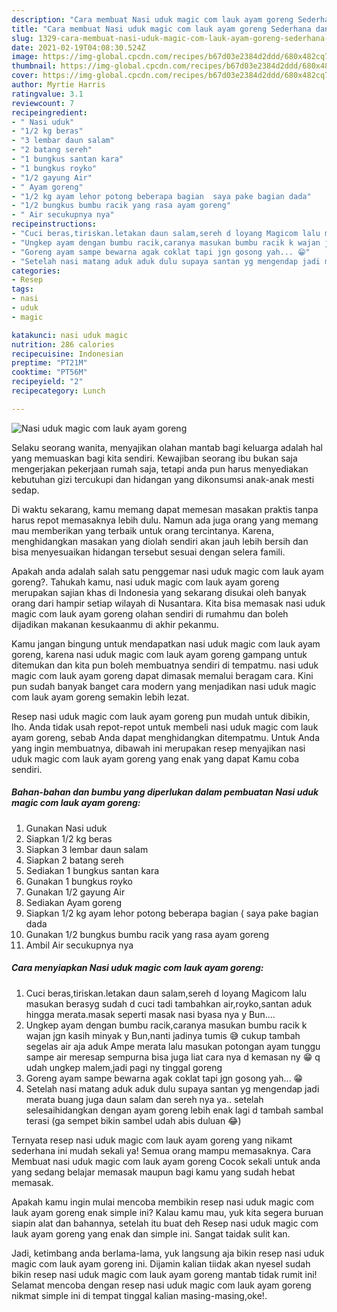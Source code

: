 ```yaml
---
description: "Cara membuat Nasi uduk magic com lauk ayam goreng Sederhana dan Mudah Dibuat"
title: "Cara membuat Nasi uduk magic com lauk ayam goreng Sederhana dan Mudah Dibuat"
slug: 1329-cara-membuat-nasi-uduk-magic-com-lauk-ayam-goreng-sederhana-dan-mudah-dibuat
date: 2021-02-19T04:08:30.524Z
image: https://img-global.cpcdn.com/recipes/b67d03e2384d2ddd/680x482cq70/nasi-uduk-magic-com-lauk-ayam-goreng-foto-resep-utama.jpg
thumbnail: https://img-global.cpcdn.com/recipes/b67d03e2384d2ddd/680x482cq70/nasi-uduk-magic-com-lauk-ayam-goreng-foto-resep-utama.jpg
cover: https://img-global.cpcdn.com/recipes/b67d03e2384d2ddd/680x482cq70/nasi-uduk-magic-com-lauk-ayam-goreng-foto-resep-utama.jpg
author: Myrtie Harris
ratingvalue: 3.1
reviewcount: 7
recipeingredient:
- " Nasi uduk"
- "1/2 kg beras"
- "3 lembar daun salam"
- "2 batang sereh"
- "1 bungkus santan kara"
- "1 bungkus royko"
- "1/2 gayung Air"
- " Ayam goreng"
- "1/2 kg ayam lehor potong beberapa bagian  saya pake bagian dada"
- "1/2 bungkus bumbu racik yang rasa ayam goreng"
- " Air secukupnya nya"
recipeinstructions:
- "Cuci beras,tiriskan.letakan daun salam,sereh d loyang Magicom lalu masukan berasyg sudah d cuci tadi tambahkan air,royko,santan aduk hingga merata.masak seperti masak nasi byasa nya y Bun...."
- "Ungkep ayam dengan bumbu racik,caranya masukan bumbu racik k wajan jgn kasih minyak y Bun,nanti jadinya tumis 😅 cukup tambah segelas air aja aduk Ampe merata lalu masukan potongan ayam tunggu sampe air meresap sempurna bisa juga liat cara nya d kemasan ny 😁 q udah ungkep malem,jadi pagi ny tinggal goreng"
- "Goreng ayam sampe bewarna agak coklat tapi jgn gosong yah... 😁"
- "Setelah nasi matang aduk aduk dulu supaya santan yg mengendap jadi merata buang juga daun salam dan sereh nya ya.. setelah selesaihidangkan dengan ayam goreng lebih enak lagi d tambah sambal terasi (ga sempet bikin sambel udah abis duluan 😂)"
categories:
- Resep
tags:
- nasi
- uduk
- magic

katakunci: nasi uduk magic 
nutrition: 286 calories
recipecuisine: Indonesian
preptime: "PT21M"
cooktime: "PT56M"
recipeyield: "2"
recipecategory: Lunch

---
```



![Nasi uduk magic com lauk ayam goreng](https://img-global.cpcdn.com/recipes/b67d03e2384d2ddd/680x482cq70/nasi-uduk-magic-com-lauk-ayam-goreng-foto-resep-utama.jpg)

Selaku seorang wanita, menyajikan olahan mantab bagi keluarga adalah hal yang memuaskan bagi kita sendiri. Kewajiban seorang ibu bukan saja mengerjakan pekerjaan rumah saja, tetapi anda pun harus menyediakan kebutuhan gizi tercukupi dan hidangan yang dikonsumsi anak-anak mesti sedap.

Di waktu  sekarang, kamu memang dapat memesan masakan praktis tanpa harus repot memasaknya lebih dulu. Namun ada juga orang yang memang mau memberikan yang terbaik untuk orang tercintanya. Karena, menghidangkan masakan yang diolah sendiri akan jauh lebih bersih dan bisa menyesuaikan hidangan tersebut sesuai dengan selera famili. 



Apakah anda adalah salah satu penggemar nasi uduk magic com lauk ayam goreng?. Tahukah kamu, nasi uduk magic com lauk ayam goreng merupakan sajian khas di Indonesia yang sekarang disukai oleh banyak orang dari hampir setiap wilayah di Nusantara. Kita bisa memasak nasi uduk magic com lauk ayam goreng olahan sendiri di rumahmu dan boleh dijadikan makanan kesukaanmu di akhir pekanmu.

Kamu jangan bingung untuk mendapatkan nasi uduk magic com lauk ayam goreng, karena nasi uduk magic com lauk ayam goreng gampang untuk ditemukan dan kita pun boleh membuatnya sendiri di tempatmu. nasi uduk magic com lauk ayam goreng dapat dimasak memalui beragam cara. Kini pun sudah banyak banget cara modern yang menjadikan nasi uduk magic com lauk ayam goreng semakin lebih lezat.

Resep nasi uduk magic com lauk ayam goreng pun mudah untuk dibikin, lho. Anda tidak usah repot-repot untuk membeli nasi uduk magic com lauk ayam goreng, sebab Anda dapat menghidangkan ditempatmu. Untuk Anda yang ingin membuatnya, dibawah ini merupakan resep menyajikan nasi uduk magic com lauk ayam goreng yang enak yang dapat Kamu coba sendiri.

<!--inarticleads1-->

##### Bahan-bahan dan bumbu yang diperlukan dalam pembuatan Nasi uduk magic com lauk ayam goreng:

1. Gunakan  Nasi uduk
1. Siapkan 1/2 kg beras
1. Siapkan 3 lembar daun salam
1. Siapkan 2 batang sereh
1. Sediakan 1 bungkus santan kara
1. Gunakan 1 bungkus royko
1. Gunakan 1/2 gayung Air
1. Sediakan  Ayam goreng
1. Siapkan 1/2 kg ayam lehor potong beberapa bagian ( saya pake bagian dada
1. Gunakan 1/2 bungkus bumbu racik yang rasa ayam goreng
1. Ambil  Air secukupnya nya




<!--inarticleads2-->

##### Cara menyiapkan Nasi uduk magic com lauk ayam goreng:

1. Cuci beras,tiriskan.letakan daun salam,sereh d loyang Magicom lalu masukan berasyg sudah d cuci tadi tambahkan air,royko,santan aduk hingga merata.masak seperti masak nasi byasa nya y Bun....
1. Ungkep ayam dengan bumbu racik,caranya masukan bumbu racik k wajan jgn kasih minyak y Bun,nanti jadinya tumis 😅 cukup tambah segelas air aja aduk Ampe merata lalu masukan potongan ayam tunggu sampe air meresap sempurna bisa juga liat cara nya d kemasan ny 😁 q udah ungkep malem,jadi pagi ny tinggal goreng
1. Goreng ayam sampe bewarna agak coklat tapi jgn gosong yah... 😁
1. Setelah nasi matang aduk aduk dulu supaya santan yg mengendap jadi merata buang juga daun salam dan sereh nya ya.. setelah selesaihidangkan dengan ayam goreng lebih enak lagi d tambah sambal terasi (ga sempet bikin sambel udah abis duluan 😂)




Ternyata resep nasi uduk magic com lauk ayam goreng yang nikamt sederhana ini mudah sekali ya! Semua orang mampu memasaknya. Cara Membuat nasi uduk magic com lauk ayam goreng Cocok sekali untuk anda yang sedang belajar memasak maupun bagi kamu yang sudah hebat memasak.

Apakah kamu ingin mulai mencoba membikin resep nasi uduk magic com lauk ayam goreng enak simple ini? Kalau kamu mau, yuk kita segera buruan siapin alat dan bahannya, setelah itu buat deh Resep nasi uduk magic com lauk ayam goreng yang enak dan simple ini. Sangat taidak sulit kan. 

Jadi, ketimbang anda berlama-lama, yuk langsung aja bikin resep nasi uduk magic com lauk ayam goreng ini. Dijamin kalian tiidak akan nyesel sudah bikin resep nasi uduk magic com lauk ayam goreng mantab tidak rumit ini! Selamat mencoba dengan resep nasi uduk magic com lauk ayam goreng nikmat simple ini di tempat tinggal kalian masing-masing,oke!.

